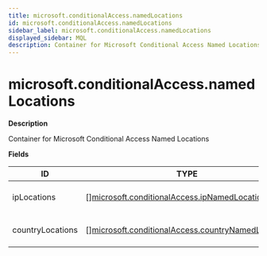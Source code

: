 ```yaml
---
title: microsoft.conditionalAccess.namedLocations
id: microsoft.conditionalAccess.namedLocations
sidebar_label: microsoft.conditionalAccess.namedLocations
displayed_sidebar: MQL
description: Container for Microsoft Conditional Access Named Locations
---
```


# microsoft.conditionalAccess.namedLocations

**Description**

Container for Microsoft Conditional Access Named Locations

**Fields**

| ID               | TYPE                                                                                                              | DESCRIPTION                   |
| ---------------- | ----------------------------------------------------------------------------------------------------------------- | ----------------------------- |
| ipLocations      | &#91;&#93;[microsoft.conditionalAccess.ipNamedLocation](microsoft.conditionalaccess.ipnamedlocation.md)           | IP-based named locations      |
| countryLocations | &#91;&#93;[microsoft.conditionalAccess.countryNamedLocation](microsoft.conditionalaccess.countrynamedlocation.md) | Country-based named locations |
